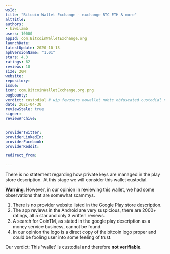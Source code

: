 ```yaml
---
wsId: 
title: "Bitcoin Wallet Exchange - exchange BTC ETH & more"
altTitle: 
authors:
- kiwilamb
users: 10000
appId: com.BitcoinWalletExchange.org
launchDate: 
latestUpdate: 2020-10-13
apkVersionName: "1.01"
stars: 4.3
ratings: 62
reviews: 18
size: 20M
website: 
repository: 
issue: 
icon: com.BitcoinWalletExchange.org.png
bugbounty: 
verdict: custodial # wip fewusers nowallet nobtc obfuscated custodial nosource nonverifiable reproducible bounty defunct
date: 2021-04-30
reviewStale: true
signer: 
reviewArchive:


providerTwitter: 
providerLinkedIn: 
providerFacebook: 
providerReddit: 

redirect_from:

---
```



There is no statement regarding how private keys are managed in the play store description.
At this stage we will consider this wallet custodial.

**Warning**.
However, in our opinion in reviewing this wallet, we had some observations that are somewhat scammys.

1. There is no provider website listed in the Google Play store description.
2. The app reviews in the Android are very suspicious, there are 2000+ ratings, all 5 star and only 3 written reviews.
3. A search for CoinTM, as stated in the google play description as a money service business, cannot be found.
4. In our opinion the logo is a direct copy of the bitcoin logo proper and could be fooling user into some feeling of trust.

Our verdict: This 'wallet' is custodial and therefore **not verifiable**.

